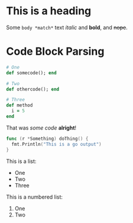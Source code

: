 # This is a heading

Some `body *match*` text *italic* and **bold**, and ~~nope~~.

# Code Block Parsing

[](named)

``` ruby
# One
def somecode(); end
```

<!--~ named -->

``` ruby
# Two
def othercode(); end
```

``` ruby named
# Three
def method
  i = 5
end
```

That was _some_ *code* **alright**!

``` go reveal norun
func (r *Something) doThing() {
  fmt.Println("This is a go output")
}
```

This is a list:

* One
* Two
* Three

This is a numbered list:

1. One
2. Two